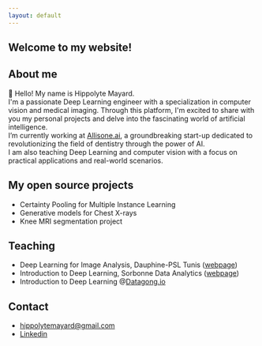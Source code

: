 ```yaml
---
layout: default
---
```


## Welcome to my website!


## About me

👋 Hello! My name is Hippolyte Mayard. \
I'm a passionate Deep Learning engineer with a specialization in computer vision and medical imaging. Through this platform, I'm excited to share with you my personal projects and delve into the fascinating world of artificial intelligence. \
I’m currently working at [Allisone.ai](https://www.allisone.ai/), a groundbreaking start-up dedicated to revolutionizing the field of dentistry through the power of AI. \
I am also teaching Deep Learning and computer vision with a focus on practical applications and real-world scenarios.


## My open source projects

- Certainty Pooling for Multiple Instance Learning
- Generative models for Chest X-rays
- Knee MRI segmentation project


## Teaching 

- Deep Learning for Image Analysis, Dauphine-PSL Tunis ([webpage](https://tunis.dauphine.psl.eu/masters/big-data-intelligence-artificielle))
- Introduction to Deep Learning, Sorbonne Data Analytics ([webpage](https://formations.pantheonsorbonne.fr/fr/catalogue-des-formations/diplome-d-universite-DU/diplome-d-universite-KBVXM363/diplome-d-universite-sorbonne-data-analytics-KPMK3V7Z.html))
- Introduction to Deep Learning @[Datagong.io](https://www.datagong.io/)

## Contact

- hippolytemayard@gmail.com
- [Linkedin](https://www.linkedin.com/in/hippolyte-mayard-5b330a140/)

<script type="text/javascript" id="clstr_globe" src="//clustrmaps.com/globe.js?d=UHFum2zR4IKpODq4zfPeDWQIhvfNo77TqyaJMIgeFxE"></script>